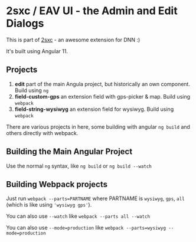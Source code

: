 # 2sxc / EAV UI - the Admin and Edit Dialogs

This is part of [2sxc](https://2sxc.org) - an awesome extension for DNN :)

It's built using Angular 11. 

## Projects

1. **edit** part of the main Angula project, but historically an own component. Build using `ng`
1. **field-custom-gps** an extension field with gps-picker & map. Build using `webpack`
1. **field-string-wysiwyg** an extension field for wysiwyg. Build using `webpack`

There are various projects in here, some building with angular `ng build` and others directly with webpack. 

## Building the Main Angular Project

Use the normal `ng` syntax, like `ng build` or `ng build --watch`

## Building Webpack projects

Just run `webpack --parts=PARTNAME` where PARTNAME is `wysiwyg`, `gps`, `all` (which is like using `'wysiwyg gps'`).

You can also use `--watch` like `webpack --parts all --watch`

You can also use `--mode=production` like `webpack --parts=wysiwyg --mode=production`
